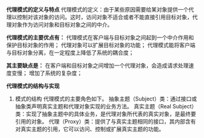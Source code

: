 **代理模式的定义与特点**
代理模式的定义：由于某些原因需要给某对象提供一个代理以控制对该对象的访问。这时，访问对象不适合或者不能直接引用目标对象，代理对象作为访问对象和目标对象之间的中介。

**代理模式的主要优点有：**
代理模式在客户端与目标对象之间起到一个中介作用和保护目标对象的作用；
代理对象可以扩展目标对象的功能；
代理模式能将客户端与目标对象分离，在一定程度上降低了系统的耦合度；

**其主要缺点是：**
在客户端和目标对象之间增加一个代理对象，会造成请求处理速度变慢；
增加了系统的复杂度；

**代理模式的结构与实现**
1. 模式的结构
代理模式的主要角色如下。
抽象主题（Subject）类：通过接口或抽象类声明真实主题和代理对象实现的业务方法。
真实主题（Real Subject）类：实现了抽象主题中的具体业务，是代理对象所代表的真实对象，是最终要引用的对象。
代理（Proxy）类：提供了与真实主题相同的接口，其内部含有对真实主题的引用，它可以访问、控制或扩展真实主题的功能。